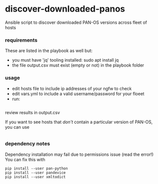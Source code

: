 # discover-downloaded-panos
Ansible script to discover downloaded PAN-OS versions across fleet of hosts

### requirements
These are listed in the playbook as well but:
* you must have 'jq' tooling installed: sudo apt install jq
* the file output.csv must exist (empty or not) in the playbook folder

### usage
* edit hosts file to include ip addresses of your ngfw to check
* edit vars.yml to include a valid username/password for your floeet
* run: 
``` ansible-playbook -i hosts ./pb_gather-firmware.yml
```
review results in output.csv

If you want to see hosts that _don't_ contain a particular version of PAN-OS, you can use
``` grep -v 8.0.0 output.csv
```

### dependency notes
Dependency installation may fail due to permissions issue (read the error!)
You can fix this with 
```
pip install --user pan-python
pip install --user pandevice
pip install --user xmltodict
```

